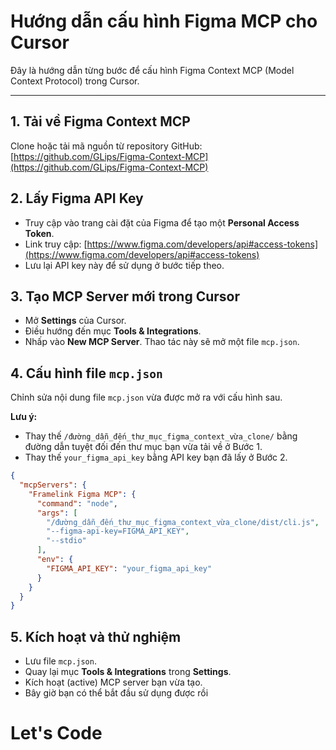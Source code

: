 # Hướng dẫn cấu hình Figma MCP cho Cursor

Đây là hướng dẫn từng bước để cấu hình Figma Context MCP (Model Context Protocol) trong Cursor.

---

## 1. Tải về Figma Context MCP

Clone hoặc tải mã nguồn từ repository GitHub:
[https://github.com/GLips/Figma-Context-MCP](https://github.com/GLips/Figma-Context-MCP)

## 2. Lấy Figma API Key

- Truy cập vào trang cài đặt của Figma để tạo một **Personal Access Token**.
- Link truy cập: [https://www.figma.com/developers/api#access-tokens](https://www.figma.com/developers/api#access-tokens)
- Lưu lại API key này để sử dụng ở bước tiếp theo.

## 3. Tạo MCP Server mới trong Cursor

- Mở **Settings** của Cursor.
- Điều hướng đến mục **Tools & Integrations**.
- Nhấp vào **New MCP Server**. Thao tác này sẽ mở một file `mcp.json`.

## 4. Cấu hình file `mcp.json`

Chỉnh sửa nội dung file `mcp.json` vừa được mở ra với cấu hình sau.

**Lưu ý:**

- Thay thế `/đường_dẫn_đến_thư_mục_figma_context_vừa_clone/` bằng đường dẫn tuyệt đối đến thư mục bạn vừa tải về ở Bước 1.
- Thay thế `your_figma_api_key` bằng API key bạn đã lấy ở Bước 2.

```json
{
  "mcpServers": {
    "Framelink Figma MCP": {
      "command": "node",
      "args": [
        "/đường_dẫn_đến_thư_mục_figma_context_vừa_clone/dist/cli.js",
        "--figma-api-key=FIGMA_API_KEY",
        "--stdio"
      ],
      "env": {
        "FIGMA_API_KEY": "your_figma_api_key"
      }
    }
  }
}
```

## 5. Kích hoạt và thử nghiệm

- Lưu file `mcp.json`.
- Quay lại mục **Tools & Integrations** trong **Settings**.
- Kích hoạt (active) MCP server bạn vừa tạo.
- Bây giờ bạn có thể bắt đầu sử dụng được rồi


# Let's Code
